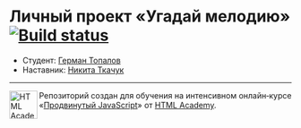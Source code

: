 # Личный проект «Угадай мелодию» [![Build status][travis-image]][travis-url]

* Студент: [Герман Топалов](https://up.htmlacademy.ru/ecmascript/3/user/229514)
* Наставник: [Никита Ткачук](https://htmlacademy.ru/profile/id450211)

---

<a href="https://htmlacademy.ru/intensive/ecmascript"><img align="left" width="50" height="50" title="HTML Academy" src="https://up.htmlacademy.ru/static/img/intensive/ecmascript/logo-for-github.svg"></a>

Репозиторий создан для обучения на интенсивном онлайн‑курсе «[Продвинутый JavaScript](https://htmlacademy.ru/intensive/ecmascript)» от [HTML Academy](https://htmlacademy.ru).

[travis-image]: https://travis-ci.org/htmlacademy-ecmascript/229514-guess-melody.svg?branch=master
[travis-url]: https://travis-ci.org/htmlacademy-ecmascript/229514-guess-melody

